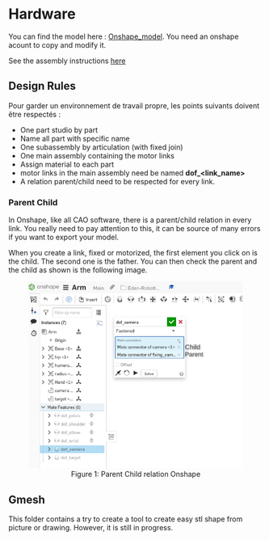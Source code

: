 # Hardware

You can find the model here : [Onshape_model]([aa](https://cad.onshape.com/documents/8404446994fd5ae1242a5d56/w/0f8ef10f6026ba3e07bbdb54/e/7486e3cb0086b1a441d11061?renderMode=0&uiState=634821da4cf1a846282decef)). You need an onshape acount to copy and modify it.

See the assembly instructions [here](./Assembly_Plan.pdf)

## Design Rules

Pour garder un environnement de travail propre, les points suivants doivent être respectés :

- One part studio by part
- Name all part with specific name
- One subassembly by articulation (with fixed join)
- One main assembly containing the motor links
- Assign material to each part
- motor links in the main assembly need be named **dof_<link_name>**
- A relation parent/child need to be respected for every link.

### Parent Child

In Onshape, like all CAO software, there is a parent/child relation in every link. You really need to pay attention to this, it can be source of many errors if you want to export your model.

When you create a link, fixed or motorized, the first element you click on is the child. The second one is the father. You can then check the parent and the child as shown is the following image.

<center>
<figure>
    <img src="images/Parent_Child.png" alt=""width="500px">
    <figcaption>Figure 1: Parent Child relation Onshape</figcaption>
</figure>
</center>

## Gmesh

This folder contains a try to create a tool to create easy stl shape from picture or drawing. However, it is still in progress.
